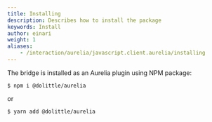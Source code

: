 ```yaml
---
title: Installing
description: Describes how to install the package
keywords: Install
author: einari
weight: 1
aliases: 
    - /interaction/aurelia/javascript.client.aurelia/installing
---
```

The bridge is installed as an Aurelia plugin using NPM package:

```shell
$ npm i @dolittle/aurelia
```

or

```shell
$ yarn add @dolittle/aurelia
```
